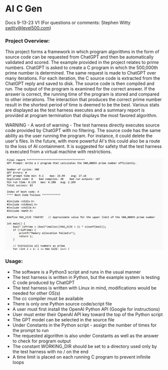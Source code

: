 # AI C Gen
Docs 9-13-23 V1 (For questions or comments:  Stephen Witty switty@level500.com)  

### Project Overview:
This project forms a framework in which program algorithms in the form of source code can be requested from ChatGPT and then be automatically validated and scored.  The example provided in the project relates to prime numbers.  ChatGPT is asked to create a C program in which the 500,000th prime number is determined.  The same request is made to ChatGPT over many iterations.  For each iteration, the C source code is extracted from the ChatGPT reply and saved to disk.  The source code is then compiled and run.  The output of the program is examined for the correct answer.  If the answer is correct, the running time of the program is stored and compared to other interations.  The interaction that produces the correct prime number result in the shortest period of time is deemed to be the best.  Various stats are displayed as the test harness executes and a summary report is provided at program termination that displays the most favored algorithm.  

WARNING - A word of warning - The test harness directly executes source code provided by ChatGPT with no filtering.  The source code has the same ability as the user running the program.  For instance, it could delete the user's files.  In the future, with more powerful AI's this could also be a route to the loss of AI containment.  It is suggested for safety that the test harness is executed from a virtual machine with restrictions.

  

<img src="Pics/results.jpg" width="650">

### Usage:

- The software is a Python3 script and runs in the usual manner
- The test harness is written in Python, but the example system is testing C code produced by ChatGPT
- The test harness is written with Linux in mind, modifications would be needed for other OS(s)
- The cc compiler must be available
- There is only one Python source code/script file
- A user must first install the OpenAI Python API (Google for instructions)
- User must enter their OpenAI API key toward the top of the Python script
- The GPT model can be selected in the source file
- Under Constants in the Python script - assign the number of times for the prompt to run
- The requested algorithm is also under Constants as well as the answer to check for program output
- The constant WORKING_DIR should be set to a directory used only by the test harness with no / on the end
- A time limit is placed on each running C program to prevent infinite loops